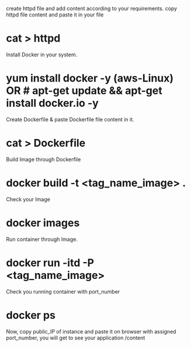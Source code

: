create httpd file and add content according to your requirements.
copy httpd file content and paste it in your file
# cat > httpd
Install Docker in your system.
# yum install docker -y (aws-Linux) OR # apt-get update && apt-get install docker.io -y
Create Dockerfile & paste Dockerfile file content in it.
# cat > Dockerfile
Build Image through Dockerfile
# docker build -t <tag_name_image> .
Check your Image
# docker images
Run container through Image.
# docker run -itd -P <tag_name_image>
Check you running container with port_number
# docker ps
Now, copy public_IP of instance and paste it on browser with assigned port_number, you will get to see your application /content
